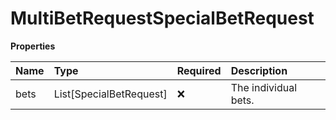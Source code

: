 # MultiBetRequestSpecialBetRequest

**Properties**

| Name | Type                    | Required | Description          |
| :--- | :---------------------- | :------- | :------------------- |
| bets | List[SpecialBetRequest] | ❌       | The individual bets. |

<!-- This file was generated by liblab | https://liblab.com/ -->
